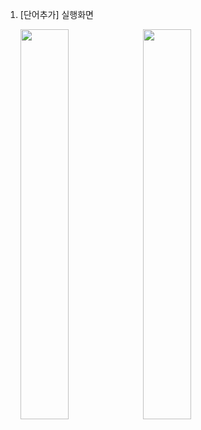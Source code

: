 1. [단어추가] 실행화면
   
   <img src="https://github.com/SeoGyeongmi/PP1_Project1/blob/master/screenshots/ss1.png" width="40%" height="40%"/> <img src="https://github.com/SeoGyeongmi/PP1_Project1/blob/master/screenshots/ss2.png" width="40%" height="40%"/>
